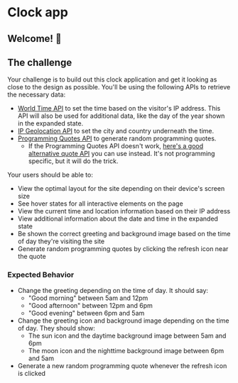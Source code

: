 #  Clock app


## Welcome! 👋

## The challenge

Your challenge is to build out this clock application and get it looking as close to the design as possible. You'll be using the following APIs to retrieve the necessary data:

- [World Time API](http://worldtimeapi.org/) to set the time based on the visitor's IP address. This API will also be used for additional data, like the day of the year shown in the expanded state.
- [IP Geolocation API](https://freegeoip.app/) to set the city and country underneath the time.
- [Programming Quotes API](https://programming-quotes-api.herokuapp.com/) to generate random programming quotes.
    - If the Programming Quotes API doesn't work, [here's a good alternative quote API](https://github.com/lukePeavey/quotable) you can use instead. It's not programming specific, but it will do the trick.

Your users should be able to:

- View the optimal layout for the site depending on their device's screen size
- See hover states for all interactive elements on the page
- View the current time and location information based on their IP address
- View additional information about the date and time in the expanded state
- Be shown the correct greeting and background image based on the time of day they're visiting the site
- Generate random programming quotes by clicking the refresh icon near the quote


### Expected Behavior

- Change the greeting depending on the time of day. It should say:
  - "Good morning" between 5am and 12pm
  - "Good afternoon" between 12pm and 6pm
  - "Good evening" between 6pm and 5am
- Change the greeting icon and background image depending on the time of day. They should show:
  - The sun icon and the daytime background image between 5am and 6pm
  - The moon icon and the nighttime background image between 6pm and 5am
- Generate a new random programming quote whenever the refresh icon is clicked


